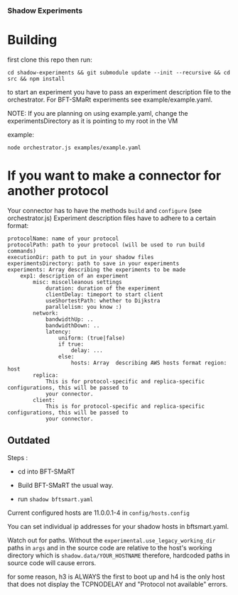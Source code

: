 ### Shadow Experiments

# Building

first clone this repo then run:

`cd shadow-experiments && git submodule update --init --recursive && cd src && npm install`

to start an experiment you have to pass an experiment description file to the orchestrator. For BFT-SMaRt experiments
see example/example.yaml.

NOTE: If you are planning on using example.yaml, change the experimentsDirectory as it is pointing to my root in the VM

example:

`node orchestrator.js examples/example.yaml`



# If you want to make a connector for another protocol

Your connector has to have the methods `build` and `configure` (see orchestrator.js)
Experiment description files have to adhere to a certain format:

```
protocolName: name of your protocol
protocolPath: path to your protocol (will be used to run build commands)
executionDir: path to put in your shadow files
experimentsDirectory: path to save in your experiments
experiments: Array describing the experiments to be made
    exp1: description of an experiment
        misc: miscelleanous settings 
            duration: duration of the experiment
            clientDelay: timeport to start client
            useShortestPath: whether to Dijkstra
            parallelism: you know :)
        network:
            bandwidthUp: ..
            bandwidthDown: ..
            latency:
                uniform: (true|false)
                if true:
                    delay: ...
                else:
                    hosts: Array  describing AWS hosts format region: host
        replica: 
            This is for protocol-specific and replica-specific configurations, this will be passed to 
            your connector.
        client:
            This is for protocol-specific and replica-specific configurations, this will be passed to 
            your connector.
```



## Outdated
Steps : 

- cd into BFT-SMaRT

- Build BFT-SMaRT the usual way. 

- run `shadow bftsmart.yaml` 

Current configured hosts are 11.0.0.1-4 in `config/hosts.config`

You can set individual ip addresses for your shadow hosts in bftsmart.yaml.

Watch out for paths. Without the `experimental.use_legacy_working_dir` paths in `args` and in the source code are relative to the host's working directory which is `shadow.data/YOUR_HOSTNAME` therefore, hardcoded paths in source code will cause errors.

for some reason, h3 is ALWAYS the first to boot up and h4 is the only host that does not display the TCPNODELAY and "Protocol not available" errors.
